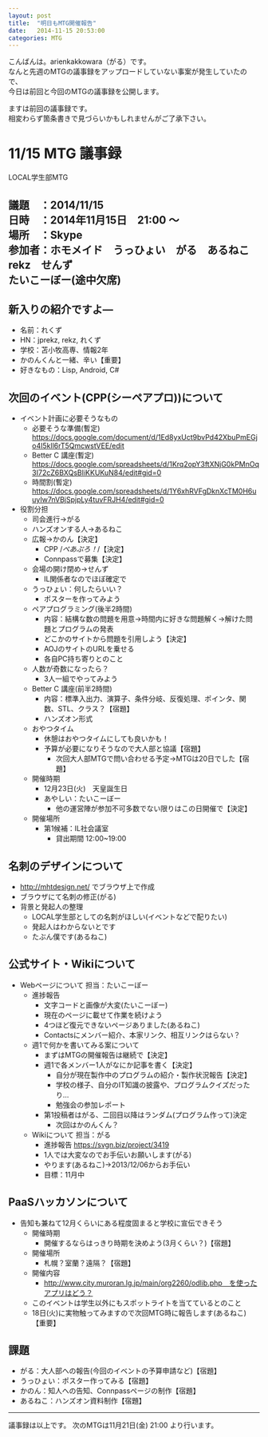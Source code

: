 ```yaml
---
layout: post
title:  "明日もMTG開催報告"
date:   2014-11-15 20:53:00
categories: MTG
---
```


こんばんは。arienkakkowara（がる）です。  
なんと先週のMTGの議事録をアップロードしていない事案が発生していたので、  
今日は前回と今回のMTGの議事録を公開します。  

ますは前回の議事録です。  
相変わらず箇条書きで見づらいかもしれませんがご了承下さい。

# 11/15 MTG 議事録

  LOCAL学生部MTG

議題　：2014/11/15  
日時　：2014年11月15日　21:00 ～  
場所　：Skype  
参加者：ホモメイド　うっひょい　がる　あるねこ　rekz　せんず  
  たいこーぼー(途中欠席)  
----------------------------------------------------------------------
## 新入りの紹介ですよ―
* 名前：れくず
* HN：jprekz, rekz, れくず
* 学校：苫小牧高専、情報2年
* かのんくんと一緒、辛い【重要】
* 好きなもの：Lisp, Android, C#


## 次回のイベント(CPP(シーペアプロ))について
* イベント計画に必要そうなもの
    * 必要そうな準備(暫定) https://docs.google.com/document/d/1Ed8yxUct9bvPd42XbuPmEGjo4I5kll6rT5QmcwstVEE/edit
    * Better C 講座(暫定) https://docs.google.com/spreadsheets/d/1Krq2opY3ftXNjG0kPMnOq3I72cZ6BXQsBIiKKUKuN84/edit#gid=0
    * 時間割(暫定) https://docs.google.com/spreadsheets/d/1Y6xhRVFgDknXcTM0H6uuyIw7nVBjSpjpLy4tuvFRJH4/edit#gid=0
* 役割分担
  * 司会進行→がる
  * ハンズオンする人→あるねこ
  * 広報→かのん【決定】
    * CPP /*ぺあぷろ！*/【決定】
    * Connpassで募集【決定】
  * 会場の開け閉め→せんず
    * IL関係者なのでほぼ確定で
  * うっひょい：何したらいい？
    * ポスターを作ってみよう
  * ペアプログラミング(後半2時間)
    * 内容：結構な数の問題を用意→時間内に好きな問題解く→解けた問題とプログラムの発表
    * どこかのサイトから問題を引用しよう【決定】
    * AOJのサイトのURLを乗せる
    * 各自PC持ち寄りとのこと
  * 人数が奇数になったら？
    * 3人一組でやってみよう
  * Better C 講座(前半2時間)
    * 内容：標準入出力、演算子、条件分岐、反復処理、ポインタ、関数、STL、クラス？【宿題】
    * ハンズオン形式
  * おやつタイム
    * 休憩はおやつタイムにしても良いかも！
    * 予算が必要になりそうなので大人部と協議【宿題】
      * 次回大人部MTGで問い合わせる予定→MTGは20日でした【宿題】
  * 開催時期
    * 12月23日(火)　天皇誕生日
    * あやしい：たいこーぼー
      * 他の運営陣が参加不可多数でない限りはこの日開催で【決定】
  * 開催場所
    * 第1候補：IL社会議室
      * 貸出期間 12:00~19:00


## 名刺のデザインについて
* http://mhtdesign.net/ でブラウザ上で作成
* ブラウザにて名刺の修正(がる)
* 背景と発起人の整理
  * LOCAL学生部としての名刺がほしい(イベントなどで配りたい)
  * 発起人はわからないとです
  * たぶん僕です(あるねこ)


## 公式サイト・Wikiについて
* Webページについて 担当：たいこーぼー
  * 進捗報告
    * 文字コードと画像が大変(たいこーぼー)
    * 現在のページに載せて作業を続けよう
    * 4つほど復元できないページありました(あるねこ)
    * Contactsにメンバー紹介、本家リンク、相互リンクはらない？
  * 週1で何かを書いてみる案について
    * まずはMTGの開催報告は継続で【決定】
    * 週1で各メンバー1人がなにか記事を書く【決定】
      * 自分が現在製作中のプログラムの紹介・製作状況報告【決定】
      * 学校の様子、自分のIT知識の披露や、プログラムクイズだったり…
      * 勉強会の参加レポート
    * 第1投稿者はがる、二回目以降はランダム(プログラム作って)決定
      * 次回はかのんくん？
  * Wikiについて 担当：がる
    * 進捗報告 https://svgn.biz/project/3419
    * 1人では大変なのでお手伝いお願いします(がる)
    * やります(あるねこ)→2013/12/06からお手伝い
    * 目標：11月中

## PaaSハッカソンについて
* 告知も兼ねて12月くらいにある程度固まると学校に宣伝できそう
  * 開催時期
    * 開催するならはっきり時期を決めよう(3月くらい？)【宿題】
  * 開催場所
    * 札幌？室蘭？遠隔？【宿題】
  * 開催内容
    * http://www.city.muroran.lg.jp/main/org2260/odlib.php　を使ったアプリはどう？
  * このイベントは学生以外にもスポットライトを当てているとのこと
  * 18日(火)に実物触ってみますので次回MTG時に報告します(あるねこ)【重要】


## 課題
* がる：大人部への報告(今回のイベントの予算申請など)【宿題】
* うっひょい：ポスター作ってみる【宿題】
* かのん：知人への告知、Connpassページの制作【宿題】
* あるねこ：ハンズオン資料制作【宿題】


---------------------------------------------------------------------

議事録は以上です。
次のMTGは11月21日(金) 21:00 より行います。

